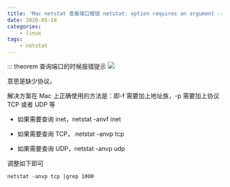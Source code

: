 ```yaml
---
title: 'Mac netstat 查看端口报错 netstat: option requires an argument -- p'
date: 2020-05-18
categories:
    - linux
tags:
    - netstat
---
```


::: theorem 查询端口的时候报错提示
![](http://singleshadow-vuepress.oss-cn-beijing.aliyuncs.com/vuepress/linux1.png)

意思是缺少协议。

解决方案在 Mac 上正确使用的方法是：即-f 需要加上地址族，-p 需要加上协议 TCP 或者 UDP 等

-   如果需要查询 inet，netstat -anvf inet

-   如果需要查询 TCP， netstat -anvp tcp

-   如果需要查询 UDP，netstat -anvp udp

调整如下即可

```
netstat -anvp tcp |grep 1000
```
